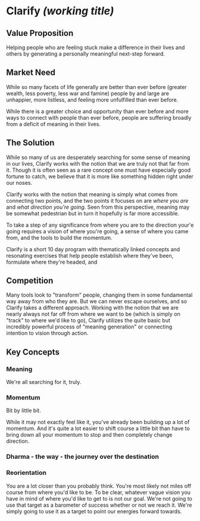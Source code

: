 Clarify _(working title)_
=========================


## Value Proposition
Helping people who are feeling stuck make a difference in their lives and others by generating a personally meaningful next-step forward.

## Market Need
While so many facets of life generally are better than ever before (greater wealth, less poverty, less war and famine) people by and large are unhappier, more listless, and feeling more unfulfilled than ever before.

While there is a greater choice and opportunity than ever before and more ways to connect with people than ever before, people are suffering broadly from a deficit of meaning in their lives.

## The Solution
While so many of us are desperately searching for some sense of meaning in our lives, Clarify works with the notion that we are truly not that far from it.  Though it is often seen as a rare concept one must have especially good fortune to catch, we believe  that it is more like something hidden right under our noses.  

Clarify works with the notion that meaning is simply what comes from connecting two points, and the two points it focuses on are *where you are* and *what direction you're going*.  Seen from this perspective, meaning may be somewhat pedestrian but in turn it hopefully is far more accessible.

To take a step of any significance from where you are to the direction your'e going requires a vision of where you're going, a sense of where you came from, and the tools to build the momentum.

Clarify is a short 10 day program with thematically linked concepts and resonating exercises that help people establish where they've been, formulate where they're headed, and 
## Competition
Many tools look to "transform" people, changing them in some fundamental way away from who they are.  But we can never escape ourselves, and so Clarify takes a different approach.  Working with the notion that we are nearly always not far off from where we want to be (which is simply on "track" to where we'd like to go), Clarify utilizes the quite basic but incredibly powerful process of "meaning generation" or connecting intention to vision through action.

## Key Concepts

### Meaning
We're all searching for it, truly.

### Momentum
Bit by little bit.

While it may not exactly feel like it, you've already been building up a lot of momentum.  And it's quite a lot easier to shift course a little bit than have to bring down all your momentum to stop and then completely change direction.

### Dharma - the way - the journey over the destination

### Reorientation
You are a lot closer than you probably think.  You're most likely not miles off course from where you'd like to be.  To be clear, whatever vague vision you have in mind of where you'd like to get to is not our goal.  We're not going to use that target as a barometer of success whether or not we reach it.  We're simply going to use it as a target to point our energies forward towards.

